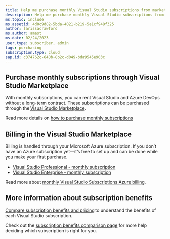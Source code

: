 ```yaml
---
title: Help me purchase monthly Visual Studio subscriptions from marketplace.visualstudio.com
description: Help me purchase monthly Visual Studio subscriptions from marketplace.visualstudio.com
ms.topic: include
ms.assetid: 4d0c9d82-5bda-4021-b219-5e1cf948f325
author: larissacrawford
ms.author: amast
ms.date: 02/24/2023
user.type: subscriber, admin
tags: purchasing
subscription.type: cloud
sap.id: c374762c-640b-8b2c-d049-bda9545e903c
---
```


## Purchase monthly subscriptions through Visual Studio Marketplace 

With monthly subscriptions, you can rent Visual Studio and Azure DevOps without a long-term contract. These subscriptions can be purchased through the [Visual Studio Marketplace](https://marketplace.visualstudio.com/subscriptions).  

Read more details on [how to purchase monthly subscriptions](https://learn.microsoft.com/visualstudio/subscriptions/vscloud-overview)

## Billing in the Visual Studio Marketplace 

Billing is handled through your Microsoft Azure subscription. If you don’t have an Azure subscription yet—it’s free to set up and can be done while you make your first purchase.  

* [Visual Studio Professional - monthly subscription](https://marketplace.visualstudio.com/items?itemName=ms.vs-professional-monthly) 
* [Visual Studio Enterprise - monthly subscription](https://marketplace.visualstudio.com/items?itemName=ms.vs-enterprise-monthly) 

Read more about [monthly Visual Studio Subscriptions Azure billing](https://learn.microsoft.com/visualstudio/subscriptions/vscloud-billing-faq). 

## More information about subscription benefits

[Compare subscription benefits and pricing](https://visualstudio.microsoft.com/vs/pricing/) to understand the benefits of each Visual Studio subscription. 

Check out the [subscription benefits comparison page](https://visualstudio.microsoft.com/vs/benefits/) for more help deciding which subscription is right for you.